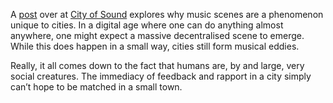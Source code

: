 A [post][cos] over at [City of Sound][cos] explores why music scenes are a phenomenon unique to cities. In a digital age where one can do anything almost anywhere, one might expect a massive decentralised scene to emerge. While this does happen in a small way, cities still form musical eddies.

 [cos]: http://www.cityofsound.com/
 [cosp]: http://www.cityofsound.com/blog/2008/06/i-come-from-bri.html

Really, it all comes down to the fact that humans are, by and large, very social creatures. The immediacy of feedback and rapport in a city simply can’t hope to be matched in a small town.